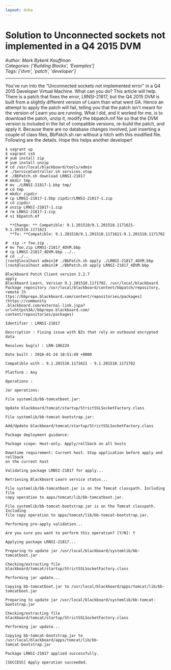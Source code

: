 ```yaml
---
layout: dvba
---
```

# Solution to Unconnected sockets not implemented in a Q4 2015 DVM
*Author: Mark Bykerk Kauffman*  
*Categories: ['Building Blocks', 'Examples']*  
*Tags: ['dvm', 'patch', 'developer']*  
<hr />
You've run into the "Unconnected sockets not implemented error" in a Q4 2015
Developer Virtual Machine. What can you do? This article will help. There is a
patch that fixes the error, LRNSI-21817, but the Q4 2015 DVM is built from a
slightly different version of Learn than what went GA. Hence an attempt to
apply the patch will fail, telling you that the patch isn't meant for the
version of Learn you are running. What I did, and it worked for me, is to
download the patch, unzip it, modify the bbpatch.mf file so that the DVM
version is included in the list of compatible versions, re-build the patch,
and apply it. Because there are no database changes involved, just inserting a
couple of class files, BbPatch.sh ran without a hitch with this modified file.
Following are the details. Hope this helps another developer!

```
$ vagrant up
$ vagrant ssh
# yum install zip
# yum install unzip
# cd /usr/local/blackboard/tools/admin
# ./ServiceController.sh services.stop
# ./BbPatch.sh download LRNSI-21817
# mkdir tmp
# mv ./LRNSI-21817-1.bbp tmp/
# cd tmp
# mkdir zipdir
# cp LRNSI-21817-1.bbp zipdir/LRNSI-21817-1.zip
# cd zipdir
# unzip LRNSI-21817-1.zip
# rm LRNSI-21817-1.zip
# vi bbpatch.mf
  
  **Change: ** Compatible: 9.1.201510/9.1.201510.1171621-9.1.201510.1171621 
  **To: **Compatible: 9.1.201510/9.1.201510.1171621-9.1.201510.1171702 

#  zip -r foo.zip .
# mv foo.zip LRNSI-21817_4DVM.bbp
# cp LRNSI-21817_4DVM.bbp ../..
# cd ../..
[root@localhost admin]# ./BbPatch.sh apply ./LRNSI-21817_4DVM.bbp
[root@localhost admin]# ./BbPatch.sh apply LRNSI-21817_4DVM.bbp

Blackboard Patch Client version 2.2.7
apply
Blackboard Learn, Version 9.1.201510.1171702, /usr/local/blackboard
Package repository /usr/local/blackboard/content/bbpatch/repository, remote [h
ttps://bbprepo.blackboard.com/content/repositories/packages](https://community
.blackboard.com/external-link.jspa?url=https%3A//bbprepo.blackboard.com/
content/repositories/packages)

Identifier : LRNSI-21817

Description : Fixing issue with B2s that rely on outbound encrypted data

Resolves bug(s) : LRN-106224

Date built : 2016-01-24 18:51:49 +0000

Compatible with : 9.1.201510.1171621 - 9.1.201510.1171702

Platform : Any

Operations :

Jar operations:

File systemlib/bb-tomcatboot.jar:

Update blackboard/tomcat/startup/StrictSSLSocketFactory.class

File systemlib/bb-tomcat-bootstrap.jar:

Add/Update blackboard/tomcat/startup/StrictSSLSocketFactory.class

Package deployment guidance:

Package scope: Host-only. Apply/rollback on all hosts

Downtime requirement: Current host. Stop application before apply and rollback
on the current host

Validating package LRNSI-21817 for apply...

Retrieving Blackboard Learn service status...

File systemlib/bb-tomcatboot.jar is on the Tomcat classpath. Including file
copy operation to apps/tomcat/lib/bb-tomcatboot.jar.

File systemlib/bb-tomcat-bootstrap.jar is on the Tomcat classpath. Including
file copy operation to apps/tomcat/lib/bb-tomcat-bootstrap.jar.

Performing pre-apply validation...

Are you sure you want to perform this operation? [Y/N]: Y

Applying package LRNSI-21817...

Preparing to update jar /usr/local/blackboard/systemlib/bb-tomcatboot.jar

Checking/extracting file
blackboard/tomcat/startup/StrictSSLSocketFactory.class

Performing jar update...

Copying bb-tomcatboot.jar to /usr/local/blackboard/apps/tomcat/lib/bb-
tomcatboot.jar

Preparing to update jar /usr/local/blackboard/systemlib/bb-tomcat-
bootstrap.jar

Checking/extracting file
blackboard/tomcat/startup/StrictSSLSocketFactory.class

Performing jar update...

Copying bb-tomcat-bootstrap.jar to /usr/local/blackboard/apps/tomcat/lib/bb-
tomcat-bootstrap.jar

Package LRNSI-21817 applied successfully.

[SUCCESS] Apply operation succeeded.
```

